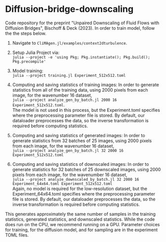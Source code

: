 # Diffusion-bridge-downscaling
Code repository for the preprint "Unpaired Downscaling of Fluid Flows with Diffusion Bridges", Bischoff &amp; Deck (2023).
In order to train model, follow the the steps below.

1. Navigate to `CliMAgen.jl/examples/context2dturbulence`.
2. Setup Julia Project via:</br>
`julia --project -e 'using Pkg; Pkg.instantiate(); Pkg.build(); Pkg.precompile'`

3. Model training:</br>
`julia --project training.jl Experiment_512x512.toml`

4. Computing and saving statistics of training images:
In order to generate statistics from all of the training data, using 2000 pixels from each image, for the wavenumber 16 dataset,</br>
`julia --project analyze_gen_by_batch.jl 2000 16 Experiment_512x512.toml`.</br>
The model is not used in this process, but the Experiment.toml specifies where the preprocessing parameter file is stored. By default, our dataloader preprocesses the data, so the inverse transformation is required before computing statistics.

5. Computing and saving statistics of generated images:
In order to generate statistics from 32 batches of 25 images, using 2000 pixels from each image, for the wavenumber 16 dataset,</br>
`julia --project analyze_gen_by_batch.jl 32 2000 16 Experiment_512x512.toml`

6. Computing and saving statistics of downscaled images:
In order to generate statistics for 32 batches of 25 downscaled images, using 2000 pixels from each image, for the wavenumber 16 dataset,</br>
`julia --project analyze_downscaled_by_batch.jl 32 2000 16 Experiment_64x64.toml Experiment_512x512.toml`</br>
Again, no model is required for the low-resolution dataset, but the Experiment_64x64.toml specifies where the preprocessing parameter file is stored. By default, our dataloader preprocesses the data, so the inverse transformation is required before computing statistics.

This generates approximately the same number of samples in the training statistics, generated statistics, and downscaled statistics. While the code does run on the CPU, we recommend running on a GPU. Parameter choices for training, for the diffusion model, and for sampling are in the experiment TOML files.
